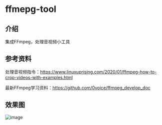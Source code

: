 # ffmepg-tool
## 介绍
集成FFmpeg，处理音视频小工具

## 参考资料
处理音视频指令：https://www.linuxuprising.com/2020/01/ffmpeg-how-to-crop-videos-with-examples.html

最新FFmpeg学习资料：https://github.com/0voice/ffmpeg_develop_doc

## 效果图
![image](https://github.com/KikyoShaw/ffmepg-tool/blob/master/images/2020-10-06-22-14-28.png)
